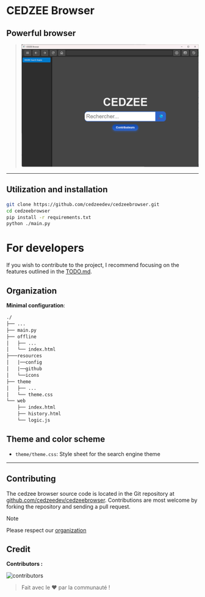 
# CEDZEE Browser

## Powerful browser

>
> ![image](resources/github/image.png)
>

---

## Utilization and installation

```sh
git clone https://github.com/cedzeedev/cedzeebrowser.git
cd cedzeebrowser
pip install -r requirements.txt
python ./main.py
```

# For developers 

If you wish to contribute to the project, I recommend focusing on the features outlined in the [TODO.md](https://github.com/slohwnix/cedzee-browser/blob/main/TODO.md).

## Organization

**Minimal configuration**:

```txt
./
├── ...
├── main.py
├── offline
│   ├── ...
│   └── index.html
├───resources
│   |──config
│   |──github
│   └──icons
├── theme
│   ├── ...
│   └── theme.css
└── web
    ├── index.html
    ├── history.html
    └── logic.js
```

## Theme and color scheme

- `theme/theme.css`: Style sheet for the search engine theme

---

## Contributing

The cedzee browser source code is located in the Git repository at [github.com/cedzeedev/cedzeebrowser](https://github.com/cedzeedev/cedzeebrowser/).
Contributions are most welcome by forking the repository and sending a pull request.

> [!NOTE]
>
> Please respect our [organization](#organization)
>

## Credit

**Contributors :**

![contributors](https://contrib.rocks/image?repo=cedzeedev/cedzeebrowser)

>
> Fait avec le ❤️ par la communauté !
>
